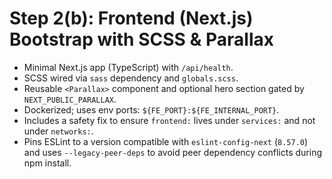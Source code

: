 # Step 2(b): Frontend (Next.js) Bootstrap with SCSS & Parallax

- Minimal Next.js app (TypeScript) with `/api/health`.
- SCSS wired via `sass` dependency and `globals.scss`.
- Reusable `<Parallax>` component and optional hero section gated by `NEXT_PUBLIC_PARALLAX`.
- Dockerized; uses env ports: `${FE_PORT}:${FE_INTERNAL_PORT}`.
- Includes a safety fix to ensure `frontend:` lives under `services:` and not under `networks:`.
- Pins ESLint to a version compatible with `eslint-config-next` (`8.57.0`) and uses `--legacy-peer-deps` to avoid peer dependency conflicts during npm install.
